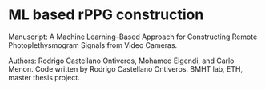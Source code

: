 # ML based rPPG construction

Manuscript: A Machine Learning–Based Approach for Constructing Remote Photoplethysmogram Signals from Video Cameras. 

Authors: Rodrigo Castellano Ontiveros, Mohamed Elgendi, and Carlo Menon. Code written by Rodrigo Castellano Ontiveros. BMHT lab, ETH, master thesis project.
